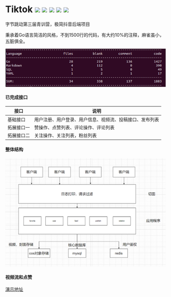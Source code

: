 # Tiktok ![](https://img.shields.io/badge/-mini-brightgreen) ![](https://img.shields.io/badge/go--version-1.16-green) ![](https://img.shields.io/badge/iris-12.2.0-orange) ![](https://img.shields.io/badge/viper-1.11.0-yellow) ![](https://img.shields.io/badge/-redis-red)
字节跳动第三届青训营，极简抖音后端项目

秉承着Go语言简洁的风格，不到1500行的代码，有大约10%的注释，麻雀虽小，五脏俱全。

![image-20220612152040764](docs/images/cloc.png)

#### 已完成接口

| 接口       | 说明                                                     |
| ---------- | -------------------------------------------------------- |
| 基础接口   | 用户注册、用户登录、用户信息、视频流、投稿接口、发布列表 |
| 拓展接口一 | 赞操作、点赞列表、评论操作、评论列表                     |
| 拓展接口二 | 关注操作、关注列表，粉丝列表                             |

#### 整体结构

![image-20220612150929391](docs/images/arch.png)

#### 视频流和点赞
[演示地址](http://124.223.112.154/demo/%E8%A7%86%E9%A2%91%E6%B5%81%E7%82%B9%E8%B5%9E.mp4)

